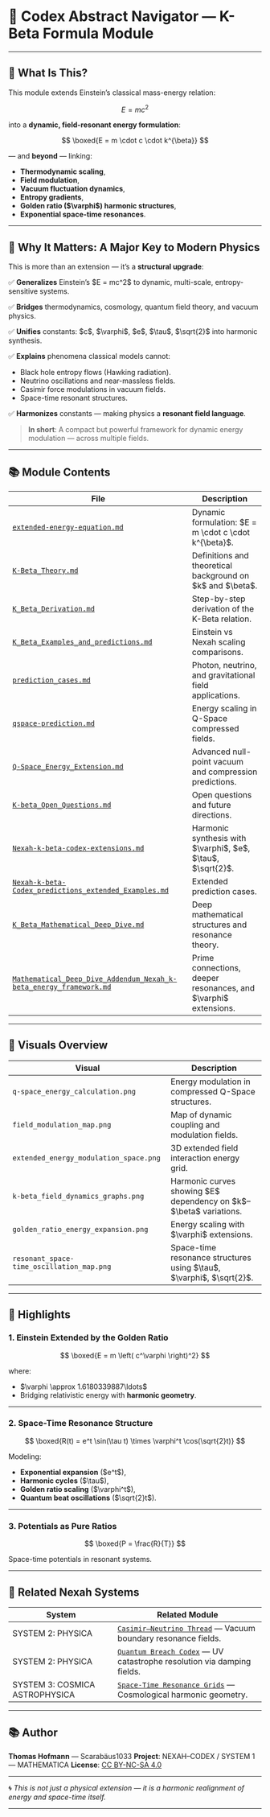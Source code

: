 # 🯍️ **Codex Abstract Navigator — K-Beta Formula Module**

---

## 🚀 What Is This?

This module extends Einstein’s classical mass-energy relation:

$$
E = mc^2
$$

into a **dynamic, field-resonant energy formulation**:

$$
\boxed{E = m \cdot c \cdot k^{\beta}}
$$

— and **beyond** — linking:

* **Thermodynamic scaling**,
* **Field modulation**,
* **Vacuum fluctuation dynamics**,
* **Entropy gradients**,
* **Golden ratio (\$\varphi\$) harmonic structures**,
* **Exponential space-time resonances**.

---

## 🧹 Why It Matters: A Major Key to Modern Physics

This is more than an extension — it’s a **structural upgrade**:

✅ **Generalizes** Einstein’s \$E = mc^2\$ to dynamic, multi-scale, entropy-sensitive systems.

✅ **Bridges** thermodynamics, cosmology, quantum field theory, and vacuum physics.

✅ **Unifies** constants: \$c\$, \$\varphi\$, \$e\$, \$\tau\$, \$\sqrt{2}\$ into harmonic synthesis.

✅ **Explains** phenomena classical models cannot:

* Black hole entropy flows (Hawking radiation).
* Neutrino oscillations and near-massless fields.
* Casimir force modulations in vacuum fields.
* Space-time resonant structures.

✅ **Harmonizes** constants — making physics a **resonant field language**.

> **In short**: A compact but powerful framework for dynamic energy modulation — across multiple fields.

---

## 📚 Module Contents

| File                                                                                                                                     | Description                                                         |
| ---------------------------------------------------------------------------------------------------------------------------------------- | ------------------------------------------------------------------- |
| [`extended-energy-equation.md`](./extended-energy-equation.md)                                                                           | Dynamic formulation: \$E = m \cdot c \cdot k^{\beta}\$.             |
| [`K-Beta_Theory.md`](./K-Beta_Theory.md)                                                                                                 | Definitions and theoretical background on \$k\$ and \$\beta\$.      |
| [`K_Beta_Derivation.md`](./K_Beta_Derivation.md)                                                                                         | Step-by-step derivation of the K-Beta relation.                     |
| [`K_Beta_Examples_and_predictions.md`](./K_Beta_Examples_and_predictions.md)                                                             | Einstein vs Nexah scaling comparisons.                              |
| [`prediction_cases.md`](./prediction_cases.md)                                                                                           | Photon, neutrino, and gravitational field applications.             |
| [`qspace-prediction.md`](./qspace-prediction.md)                                                                                         | Energy scaling in Q-Space compressed fields.                        |
| [`Q-Space_Energy_Extension.md`](./Q-Space_Energy_Extension.md)                                                                           | Advanced null-point vacuum and compression predictions.             |
| [`K-beta_Open_Questions.md`](./K-beta_Open_Questions.md)                                                                                 | Open questions and future directions.                               |
| [`Nexah-k-beta-codex-extensions.md`](./Nexah-k-beta-codex-extensions.md)                                                                 | Harmonic synthesis with \$\varphi\$, \$e\$, \$\tau\$, \$\sqrt{2}\$. |
| [`Nexah-k-beta-Codex_predictions_extended_Examples.md`](./Nexah-k-beta-Codex_predictions_extended_Examples.md)                           | Extended prediction cases.                                          |
| [`K_Beta_Mathematical_Deep_Dive.md`](./K_Beta_Mathematical_Deep_Dive.md)                                                                 | Deep mathematical structures and resonance theory.                  |
| [`Mathematical_Deep_Dive_Addendum_Nexah_k-beta_energy_framework.md`](./Mathematical_Deep_Dive_Addendum_Nexah_k-beta_energy_framework.md) | Prime connections, deeper resonances, and \$\varphi\$ extensions.   |

---

## 🎨 Visuals Overview

| Visual                                    | Description                                                                |
| ----------------------------------------- | -------------------------------------------------------------------------- |
| `q-space_energy_calculation.png`          | Energy modulation in compressed Q-Space structures.                        |
| `field_modulation_map.png`                | Map of dynamic coupling and modulation fields.                             |
| `extended_energy_modulation_space.png`    | 3D extended field interaction energy grid.                                 |
| `k-beta_field_dynamics_graphs.png`        | Harmonic curves showing \$E\$ dependency on \$k\$–\$\beta\$ variations.    |
| `golden_ratio_energy_expansion.png`       | Energy scaling with \$\varphi\$ extensions.                                |
| `resonant_space-time_oscillation_map.png` | Space-time resonance structures using \$\tau\$, \$\varphi\$, \$\sqrt{2}\$. |

---

## 🌟 Highlights

### 1. Einstein Extended by the Golden Ratio

$$
\boxed{E = m \left( c^\varphi \right)^2}
$$

where:

* \$\varphi \approx 1.6180339887\ldots\$
* Bridging relativistic energy with **harmonic geometry**.

---

### 2. Space-Time Resonance Structure

$$
\boxed{R(t) = e^t \sin(\tau t) \times \varphi^t \cos(\sqrt{2}t)}
$$

Modeling:

* **Exponential expansion** (\$e^t\$),
* **Harmonic cycles** (\$\tau\$),
* **Golden ratio scaling** (\$\varphi^t\$),
* **Quantum beat oscillations** (\$\sqrt{2}t\$).

---

### 3. Potentials as Pure Ratios

$$
\boxed{P = \frac{R}{T}}
$$

Space-time potentials in resonant systems.

---

## 🔗 Related Nexah Systems

| System                         | Related Module                                                                                                    |
| ------------------------------ | ----------------------------------------------------------------------------------------------------------------- |
| SYSTEM 2: PHYSICA              | [`Casimir–Neutrino Thread`](../../SYSTEM%202/Casimir-Neutrino-Thread.md) — Vacuum boundary resonance fields.      |
| SYSTEM 2: PHYSICA              | [`Quantum Breach Codex`](../../SYSTEM%202/QuantumBreach-Codex.md) — UV catastrophe resolution via damping fields. |
| SYSTEM 3: COSMICA ASTROPHYSICA | [`Space-Time Resonance Grids`](../../SYSTEM%203/Space-Time-Resonance-Grids.md) — Cosmological harmonic geometry.  |

---

## 📚 Author

**Thomas Hofmann** — Scarabäus1033
**Project**: NEXAH–CODEX / SYSTEM 1 — MATHEMATICA
**License**: [CC BY-NC-SA 4.0](https://creativecommons.org/licenses/by-nc-sa/4.0/)

---

🌀 *This is not just a physical extension — it is a harmonic realignment of energy and space-time itself.*

---
